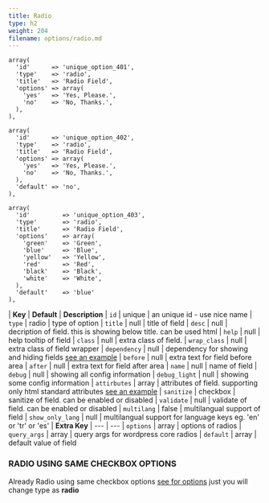 ```yaml
---
title: Radio
type: h2
weight: 204
filename: options/radio.md
---
```


```php?start_inline=1
array(
  'id'      => 'unique_option_401',
  'type'    => 'radio',
  'title'   => 'Radio Field',
  'options' => array(
    'yes'   => 'Yes, Please.',
    'no'    => 'No, Thanks.',
  ),
),
```

```php?start_inline=1
array(
  'id'      => 'unique_option_402',
  'type'    => 'radio',
  'title'   => 'Radio Field',
  'options' => array(
    'yes'   => 'Yes, Please.',
    'no'    => 'No, Thanks.',
  ),
  'default' => 'no',
),
```

```php?start_inline=1
array(
  'id'         => 'unique_option_403',
  'type'       => 'radio',
  'title'      => 'Radio Field',
  'options'    => array(
    'green'    => 'Green',
    'blue'     => 'Blue',
    'yellow'   => 'Yellow',
    'red'      => 'Red',
    'black'    => 'Black',
    'white'    => 'White',
  ),
  'default'    => 'blue'
),
```

| **Key**          | **Default** | **Description**
| `id`             | unique      | an unique id - use nice name
| `type`           | radio       | type of option
| `title`          | null        | title of field
| `desc`           | null        | decription of field. this is showing below title. can be used html
| `help`           | null        | help tooltip of field
| `class`          | null        | extra class of field.
| `wrap_class`     | null        | extra class of field wrapper
| `dependency`     | null        | dependency for showing and hiding fields [see an example](#how-to-use-dependency)
| `before`         | null        | extra text for field before area
| `after`          | null        | extra text for field after area
| `name`           | null        | name of field
| `debug`          | null        | showing all config information
| `debug_light`    | null        | showing some config information
| `attirbutes`     | array       | attributes of field. supporting only html standard attributes [see an example](#how-to-use-attributes)
| `sanitize`       | checkbox    | sanitize of field. can be enabled or disabled
| `validate`       | null        | validate of field. can be enabled or disabled
| `multilang`      | false       | multilangual support of field
| `show_only_lang` | null        | multilangual support for language keys eg. 'en' or 'tr' or 'es'
| **Extra Key**    | ---         | ---
| `options`        | array       | options of radios
| `query_args`     | array       | query args for wordpress core radios
| `default`        | array       | default value of field

### RADIO USING SAME CHECKBOX OPTIONS

Already Radio using same checkbox options [see for options](#checkbox-with-pages) just you will change type as **radio**
